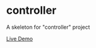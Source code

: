 controller
==========

A skeleton for "controller" project

[Live Demo](http://juick9207.github.io/controller)

